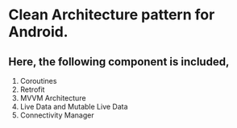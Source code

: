 # Clean Architecture pattern for Android.
## Here, the following component is included,
1. Coroutines
2. Retrofit
3. MVVM Architecture
4. Live Data and Mutable Live Data
5. Connectivity Manager
